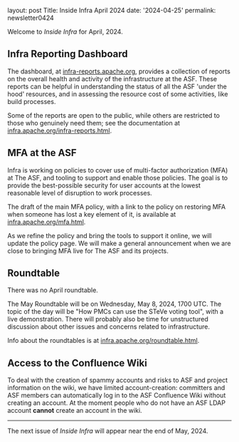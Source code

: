 layout: post 
Title: Inside Infra April 2024 
date: '2024-04-25' 
permalink: newsletter0424

Welcome to _Inside Infra_ for April, 2024.

## Infra Reporting Dashboard

The dashboard, at <a href="https://infra-reports.apache.org/" target="_blank">infra-reports.apache.org</a>, provides a collection of reports on the overall health and activity of the infrastructure at the ASF. These reports can be helpful in understanding the status of all the ASF 'under the hood' resources, and in assessing the resource cost of some activities, like build processes.

Some of the reports are open to the public, while others are restricted to those who genuinely need them; see the documentation at <a href="https://infra.apache.org/infra-reports.html" target="_blank">infra.apache.org/infra-reports.html</a>.

## MFA at the ASF

Infra is working on policies to cover use of multi-factor authorization (MFA) at The ASF, and tooling to support and enable those policies. The goal is to provide the best-possible security for user accounts at the lowest reasonable level of disruption to work processes.

The draft of the main MFA policy, with a link to the policy on restoring MFA when someone has lost a key element of it, is available at <a href="https://infra.apache.org/mfa.html" target="_blank">infra.apache.org/mfa.html</a>. 

As we refine the policy and bring the tools to support it online, we will update the policy page. We will make a general announcement when we are close to bringing MFA live for The ASF and its projects.

## Roundtable

There was no April roundtable.

The May Roundtable will be on Wednesday, May 8, 2024, 1700 UTC. The topic of the day will be "How PMCs can use the STeVe voting tool", with a live demonstration. There will probably also be time for unstructured discussion about other issues and concerns related to infrastructure. 

Info about the roundtables is at <a href="https://infra.apache.org/roundtable.html" target="_blank">infra.apache.org/roundtable.html</a>.

## Access to the Confluence Wiki

To deal with the creation of spammy accounts and risks to ASF and project information on the wiki, we have limited account-creation: committers and ASF members can automatically log in to the ASF Confluence Wiki without creating an account. At the moment people who do not have an ASF LDAP account **cannot** create an account in the wiki.

<hr/>

The next issue of _Inside Infra_ will appear near the end of May, 2024.
